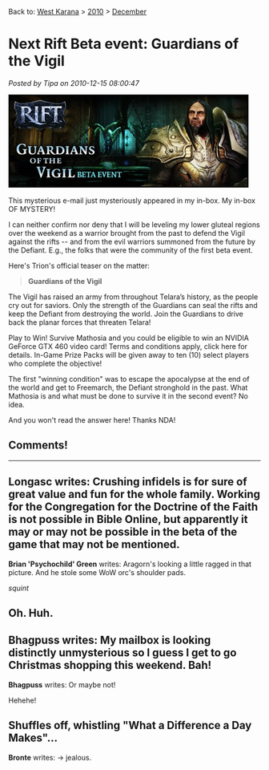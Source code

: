 Back to: [West Karana](/posts/westkarana.md) > [2010](/posts/2010/westkarana.md) > [December](./westkarana.md)
# Next Rift Beta event: Guardians of the Vigil

*Posted by Tipa on 2010-12-15 08:00:47*

[![](../../../uploads/2010/12/headline-480x186.jpg "Guardians of the Vigil")](../../../uploads/2010/12/headline.jpg)

This mysterious e-mail just mysteriously appeared in my in-box. My in-box OF MYSTERY!

I can neither confirm nor deny that I will be leveling my lower gluteal regions over the weekend as a warrior brought from the past to defend the Vigil against the rifts -- and from the evil warriors summoned from the future by the Defiant. E.g., the folks that were the community of the first beta event.

Here's Trion's official teaser on the matter:


> **Guardians of the Vigil** 

The Vigil has raised an army from throughout Telara’s history, as the people cry out for saviors. Only the strength of the Guardians can seal the rifts and keep the Defiant from destroying the world. Join the Guardians to drive back the planar forces that threaten Telara!

Play to Win! Survive Mathosia and you could be eligible to win an NVIDIA GeForce GTX 460 video card! Terms and conditions apply, click here for details. In-Game Prize Packs will be given away to ten (10) select players who complete the objective!



The first "winning condition" was to escape the apocalypse at the end of the world and get to Freemarch, the Defiant stronghold in the past. What Mathosia is and what must be done to survive it in the second event? No idea.

And you won't read the answer here! Thanks NDA!



## Comments!
---
**Longasc** writes: Crushing infidels is for sure of great value and fun for the whole family. Working for the Congregation for the Doctrine of the Faith is not possible in Bible Online, but apparently it may or may not be possible in the beta of the game that may not be mentioned.
---
**Brian 'Psychochild' Green** writes: Aragorn's looking a little ragged in that picture. And he stole some WoW orc's shoulder pads.

*squint*

Oh. Huh.
---
**Bhagpuss** writes: My mailbox is looking distinctly unmysterious so I guess I get to go Christmas shopping this weekend. Bah!
---
**Bhagpuss** writes: Or maybe not!

Hehehe!

Shuffles off, whistling "What a Difference a Day Makes"...
---
**Bronte** writes: -> jealous.
